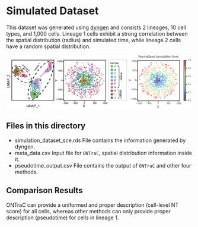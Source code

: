 # Simulated Dataset

This dataset was generated using [dyngen](https://github.com/dynverse/dyngen) and consists 2 lineages, 10 cell types, and 1,000 cells. Lineage 1 cells exhibit a strong correlation between the spatial distribution (radius) and simulated time, while lineage 2 cells have a random spatial distribution.

![dataset introduction](../../docs/source/_static/images/examples/simulation/simulation_dataset_introduction.png)

## Files in this directory

- simulation_dataset_sce.rds
File contains the information generated by dyngen.
- meta_data.csv
Input file for `ONTraC`, spatial distribution information inside it.
- pseudotime_output.csv
File contains the output of `ONTraC` and other four methods.

## Comparison Results

ONTraC can provide a uniformed and proper description (cell-level NT score) for all cells, whereas other methods can only provide proper description (pseudotime) for cells in lineage 1.
